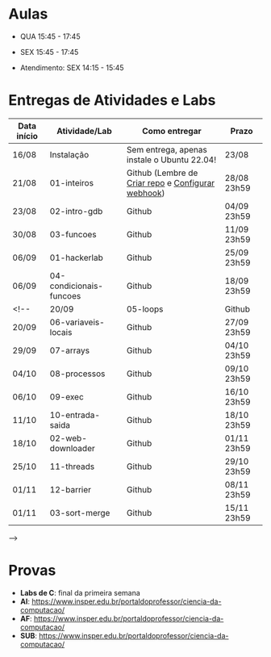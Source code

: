 

# Aulas

* QUA 15:45 - 17:45
* SEX 15:45 - 17:45

* Atendimento: SEX 14:15 - 15:45

# Entregas de Atividades e Labs


| Data início | Atividade/Lab                     | Como entregar                                                         | Prazo              |
|-------------|-----------------------------------|-----------------------------------------------------------------------|--------------------|
| 16/08 | Instalação | Sem entrega, apenas instale o Ubuntu 22.04!| 23/08 |
| 21/08 | 01-inteiros | Github (Lembre de [Criar repo](https://classroom.github.com/a/NUjY7tNw) e [Configurar webhook](https://insper.github.io/SistemasHardwareSoftwareBCC/outros/tutorial_servidor_testes.pdf)) | 28/08 23h59 |\
| 23/08 | 02-intro-gdb | Github | 04/09 23h59 |
| 30/08 | 03-funcoes | Github | 11/09 23h59 |
| 06/09 | 01-hackerlab | Github | 25/09 23h59 |
| 06/09 | 04-condicionais-funcoes | Github | 18/09 23h59 |
<!--| 20/09 | 05-loops | Github | 27/09 23h59 |
| 20/09 | 06-variaveis-locais | Github | 27/09 23h59 |
| 29/09 | 07-arrays | Github | 04/10 23h59 |
| 04/10 | 08-processos | Github | 09/10 23h59 |
| 06/10 | 09-exec | Github | 16/10 23h59 |
| 11/10 | 10-entrada-saida | Github | 18/10 23h59 |
| 18/10 | 02-web-downloader | Github | 01/11 23h59 |
| 25/10 | 11-threads | Github | 29/10 23h59 |
| 01/11 | 12-barrier | Github | 08/11 23h59 |
| 01/11 | 03-sort-merge | Github | 15/11 23h59 |
 -->


# Provas

- **Labs de C**: final da primeira semana
- **AI**: https://www.insper.edu.br/portaldoprofessor/ciencia-da-computacao/
- **AF**: https://www.insper.edu.br/portaldoprofessor/ciencia-da-computacao/
- **SUB**: https://www.insper.edu.br/portaldoprofessor/ciencia-da-computacao/

